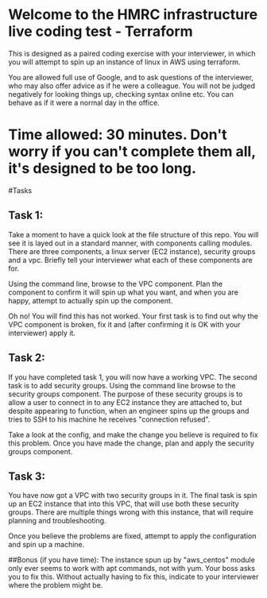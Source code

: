 # Welcome to the HMRC infrastructure live coding test - Terraform
This is designed as a paired coding exercise with your interviewer, in which you will attempt to spin up an instance of linux in AWS using terraform.

You are allowed full use of Google, and to ask questions of the interviewer, who may also offer advice as if he were a colleague. You will not be judged negatively for looking things up, checking syntax online etc. You can behave as if it were a normal day in the office.

# Time allowed: 30 minutes. Don't worry if you can't complete them all, it's designed to be too long.

#Tasks

## Task 1:
Take a moment to have a quick look at the file structure of this repo. You will see it is layed out in a standard manner, with components calling modules. There are three components, a linux server (EC2 instance), security groups and a vpc. Briefly tell your interviewer what each of these components are for.

Using the command line, browse to the VPC component.  Plan the component to confirm it will spin up what you want, and when you are happy, attempt to actually spin up the component. 

Oh no! You will find this has not worked. Your first task is to find out why the VPC component is broken, fix it and (after confirming it is OK with your interviewer) apply it.

## Task 2:
If you have completed task 1, you will now have a working VPC. The second task is to add security groups. 
Using the command line browse to the security groups component. The purpose of these security groups is to allow a user to connect in to any EC2 instance they are attached to, but despite appearing to function, when an engineer spins up the groups and tries to SSH to his machine he receives "connection refused".

Take a look at the config, and make the change you believe is required to fix this problem. Once you have made the change, plan and apply the security groups component.

## Task 3:
You have now got a VPC with two security groups in it. The final task is spin up an EC2 instance that into this VPC, that will use both these security groups.
There are multiple things wrong with this instance, that will require planning and troubleshooting. 

Once you believe the problems are fixed, attempt to apply the configuration and spin up a machine.

##Bonus (if you have time):
The instance spun up by "aws_centos" module only ever seems to work with apt commands, not with yum. Your boss asks you to fix this. Without actually having to fix this, indicate to your interviewer where the problem might be.